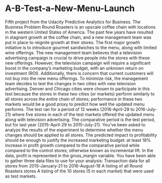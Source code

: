 # A-B-Test-a-New-Menu-Launch

Fifth project from the Udacity Predictive Analytics for Business.
The Business Problem Round Roasters is an upscale coffee chain with locations in the western United States of America. The past few years have resulted in stagnant growth at the coffee chain, and a new management team was put in place to reignite growth at their stores.  The first major growth initiative is to introduce gourmet sandwiches to the menu, along with limited wine offerings. The new management team believes that a television advertising campaign is crucial to drive people into the stores with these new offerings.  However, the television campaign will require a significant boost in the company’s marketing budget, with an unknown return on investment (ROI). Additionally, there is concern that current customers will not buy into the new menu offerings.  To minimize risk, the management team decides to test the changes in two cities with new television advertising. Denver and Chicago cities were chosen to participate in this test because the stores in these two cities (or markets) perform similarly to all stores across the entire chain of stores; performance in these two markets would be a good proxy to predict how well the updated menu performs.  The test ran for a period of 12 weeks (2016-April-29 to 2016-July-21) where five stores in each of the test markets offered the updated menu along with television advertising.  The comparative period is the test period, but for last year (2015-April-29 to 2015-July-21).  You’ve been asked to analyze the results of the experiment to determine whether the menu changes should be applied to all stores. The predicted impact to profitability should be enough to justify the increased marketing budget: at least 18% increase in profit growth compared to the comparative period while compared to the control stores; otherwise known as incremental lift. In the data, profit is represented in the gross_margin variable.  You have been able to gather three data files to use for your analysis:  Transaction data for all stores from 2015-January-21 to 2016-August-18 A listing of all Round Roasters stores A listing of the 10 stores (5 in each market) that were used as test markets.

